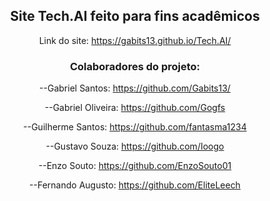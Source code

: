 <div align= "center"><h2>Site Tech.AI feito para fins acadêmicos</h2> 

Link do site: 
https://gabits13.github.io/Tech.AI/

<h3>Colaboradores do projeto:</h3>

--Gabriel Santos: https://github.com/Gabits13/

--Gabriel Oliveira: https://github.com/Gogfs

--Guilherme Santos: https://github.com/fantasma1234

--Gustavo Souza: https://github.com/Ioogo

--Enzo Souto: https://github.com/EnzoSouto01

--Fernando Augusto: https://github.com/EliteLeech
</div>
